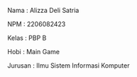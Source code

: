 Nama    : Alizza Deli Satria

NPM     : 2206082423

Kelas   : PBP B

Hobi : Main Game

Jurusan : Ilmu Sistem Informasi Komputer